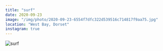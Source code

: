 ```yaml
---
title: "surf"
date: 2020-09-23
image: "/img/photo/2020-09-23-6554f7dfc322d539516c714817f9aa75.jpg"
location: "West Bay, Dorset"
instagram: true
---
```


![surf](/img/photo/2020-09-23-6554f7dfc322d539516c714817f9aa75.jpg)
